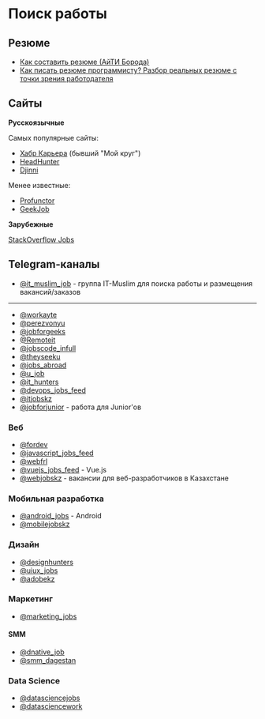 # Поиск работы

## Резюме

- [Как составить резюме (АйТИ Борода)](https://www.youtube.com/watch?v=5O2dWO4HejE)
- [Как писать резюме программисту? Разбор реальных резюме с точки зрения работодателя](https://www.youtube.com/watch?v=XM-SR1uc3b8)

## Сайты

**Русскоязычные**

Самых популярные сайты:

- [Хабр Карьера](https://career.habr.com) (бывший "Мой круг")
- [HeadHunter](https://hh.ru)
- [Djinni](djinni.co)

Менее известные:

- [Profunctor](https://profunctor.io)
- [GeekJob](https://geekjob.ru)

**Зарубежные**

[StackOverflow Jobs](https://stackoverflow.com/jobs)

## Telegram-каналы

- [@it_muslim_job](https://t.me/it_muslim_job) - группа IT-Muslim для поиска работы и размещения вакансий/заказов

---

- [@workayte](https://t.me/workayte)
- [@perezvonyu](https://t.me/perezvonyu)
- [@jobforgeeks](https://t.me/)
- [@Remoteit](https://t.me/Remoteit)
- [@jobscode_infull](https://t.me/jobscode_infull)
- [@theyseeku](https://t.me/theyseeku)
- [@jobs_abroad](https://t.me/jobs_abroad)
- [@u_job](https://t.me/u_job)
- [@it_hunters](https://t.me/it_hunters)
- [@devops_jobs_feed](https://t.me/devops_jobs_feed)
- [@itjobskz](https://t.me/itjobskz)
- [@jobforjunior](https://t.me/jobforjunior) - работа для Junior'ов

### Веб

- [@fordev](https://t.me/fordev)
- [@javascript_jobs_feed](https://t.me/javascript_jobs_feed)
- [@webfrl](https://t.me/webfrl)
- [@vuejs_jobs_feed](https://t.me/vuejs_jobs_feed) - Vue.js
- [@webjobskz](https://t.me/webjobskz) - вакансии для веб-разработчиков в Казахстане

### Мобильная разработка

- [@android_jobs](https://t.me/android_jobs) - Android
- [@mobilejobskz](https://t.me/mobilejobskz)

### Дизайн

- [@designhunters](https://t.me/designhunters)
- [@uiux_jobs](https://t.me/uiux_jobs)
- [@adobekz](https://t.me/adobekz)

### Маркетинг

- [@marketing_jobs](https://t.me/marketing_jobs)

#### SMM

- [@dnative_job](https://t.me/dnative_job)
- [@smm_dagestan](https://t.me/smm_dagestan)

### Data Science

- [@datasciencejobs](https://t.me/datasciencejobs)
- [@datasciencework](https://t.me/datasciencework)
